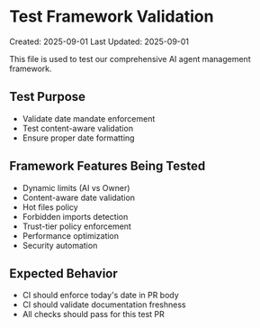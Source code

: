 # Test Framework Validation

Created: 2025-09-01
Last Updated: 2025-09-01

This file is used to test our comprehensive AI agent management framework.

## Test Purpose
- Validate date mandate enforcement
- Test content-aware validation
- Ensure proper date formatting

## Framework Features Being Tested
- Dynamic limits (AI vs Owner)
- Content-aware date validation
- Hot files policy
- Forbidden imports detection
- Trust-tier policy enforcement
- Performance optimization
- Security automation

## Expected Behavior
- CI should enforce today's date in PR body
- CI should validate documentation freshness
- All checks should pass for this test PR
